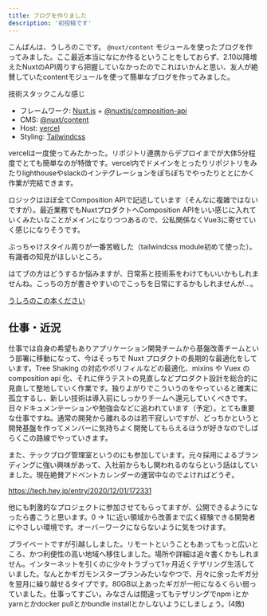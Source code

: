 ```yaml
---
title: ブログを作りました
description: '初投稿です'
---
```


こんばんは、うしろのこです。
`@nuxt/content` モジュールを使ったブログを作ってみました。ここ最近本当になにか作るということをしておらず、2.10以降増えたNuxtのAPI周りすら把握していなかったのでこれはいかんと思い、友人が絶賛していたcontentモジュールを使って簡単なブログを作ってみました。

技術スタックこんな感じ
- フレームワーク: [Nuxt.js](https://ja.nuxtjs.org/) + [@nuxtjs/composition-api](https://github.com/nuxt-community/composition-api)
- CMS: [@nuxt/content](https://content.nuxtjs.org/)
- Host: [vercel](https://vercel.com/)
- Styling: [Tailwindcss](https://tailwindcss.com/)

vercelは一度使ってみたかった。リポジトリ連携からデプロイまでが大体5分程度でとても簡単なのが特徴です。vercel内でドメインをとったりリポジトリをみたりlighthouseやslackのインテグレーションをぽちぽちでやったりととにかく作業が完結できます。

ロジックはほぼ全てComposition APIで記述しています（そんなに複雑ではないですが）。最近業務でもNuxtプロダクトへComposition APIをいい感じに入れていくみたいなことがメインになりつつあるので、公私関係なくVue3に寄せていく感じになりそうです。

ぶっちゃけスタイル周りが一番苦戦した（tailwindcss module初めて使った）。有識者の知見がほしいところ。

はてブの方はどうするか悩みますが、日常系と技術系をわけてもいいかもしれませんね。こっちの方が書きやすいのでこっちを日常にするかもしれませんが…。

[うしろのこの本ください](https://ushirock.hateblo.jp/)

## 仕事・近況

仕事では自身の希望もありアプリケーション開発チームから基盤改善チームという部署に移動になって、今はそっちで Nuxt プロダクトの長期的な最適化をしています。Tree Shaking の対応やポリフィルなどの最適化、mixins や Vuex の composition api 化、それに伴うテストの見直しなどプロダクト設計を総合的に見直して整地していく作業です。独りよがりでこういうのをやっていると確実に孤立するし、新しい技術は導入前にしっかりチームへ還元していくべきです。日々ドキュメンテーションや勉強会などに追われています（予定）。とても重要な仕事ですね。通常の開発から離れるのは若干寂しいですが、どっちかというと開発基盤を作ってメンバーに気持ちよく開発してもらえるほうが好きなのでしばらくこの路線でやっていきます。

また、テックブログ管理室というのにも参加しています。元々採用によるブランディングに強い興味があって、入社前からもし関われるのならという話はしていました。現在絶賛アドベントカレンダーの運営中なのでよければどうぞ。

https://tech.hey.jp/entry/2020/12/01/172331

他にも刺激的なプロジェクトに参加させてもらってますが、公開できるようになったら書こうと思います。0 → 1に近い領域から改善まで広く経験できる開発者にやさしい環境です。オーバーワークにならないように気をつけます。

プライベートですが引越ししました。リモートということもあってもっと広いところ、かつ利便性の高い地域へ移住しました。場所や詳細は追々書くかもしれません。インターネットを引くのに少々トラブって1ヶ月近くテザリング生活していました。なんとかギガモンスタープランみたいなやつで、月々に余ったギガ分を翌月に繰り越せるタイプです。80GB以上あったギガが一桁になるくらい弱っていました。仕事ってすごい。みなさんは間違ってもテザリングでnpm iとかyarnとかdocker pullとかbundle installとかしないようにしましょう。(4敗)
